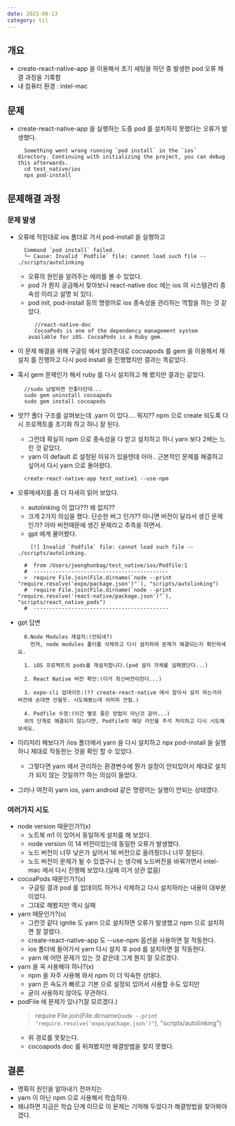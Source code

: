 ```yaml
---
date: 2023-08-13
category: til
---
```


## 개요

- create-react-native-app 을 이용해서 초기 세팅을 하던 중 발생한 pod 오류 해결 과정을 기록함
- 내 컴퓨터 환경 : intel-mac

## 문제

- create-react-native-app 을 실행하는 도중 pod 를 설치하지 못했다는 오류가 발생했다.
  ```
    Something went wrong running `pod install` in the `ios` directory. Continuing with initializing the project, you can debug this afterwards.
    cd test_native/ios
    npx pod-install
  ```

## 문제해결 과정

### 문제 발생

- 오류에 적힌대로 ios 폴더로 가서 pod-install 을 실행하고
  ```
    Command `pod install` failed.
    └─ Cause: Invalid `Podfile` file: cannot load such file -- ./scripts/autolinking
  ```
  - 오류의 원인을 알려주는 에러를 볼 수 있었다.
  - pod 가 뭔지 궁금해서 찾아보니 react-native doc 에는 ios 의 시스템관리 종속성 이라고 설명 되 있다.
  - pod init, pod-install 등의 명령어로 ios 종속성을 관리하는 역할을 하는 것 같았다.
    ```
      //react-native-doc
      CocoaPods is one of the dependency management system available for iOS. CocoaPods is a Ruby gem.
    ```
- 이 문제 해결을 위해 구글링 에서 알려준대로 cocoapods 를 gem 을 이용해서 재설치 를 진행하고 다시 pod install 을 진행했지만 결과는 똑같았다.
- 혹시 gem 문제인가 해서 ruby 를 다시 설치하고 해 봤지만 결과는 같았다.

  ```
    //sudo 남발하면 안좋다던데...
    sudo gem uninstall cocoapods
    sudo gem install cocoapods
  ```

- 엇?? 폴더 구조를 살펴보는데 .yarn 이 있다.... 뭐지?? npm 으로 create 되도록 다시 프로젝트를 초기화 하고 하니 잘 된다.

  - 그런데 확실히 npm 으로 종속성을 다 받고 설치하고 하니 yarn 보다 2배는 느린 것 같았다.
  - yarn 이 default 로 설정된 이유가 있을텐데 아아.. 근본적인 문제를 해결하고 싶어서 다시 yarn 으로 돌아왔다.

  ```
    create-react-native-app test_native1 --use-npm
  ```

- 오류메세지를 좀 더 자세히 읽어 보았다.

  - autolinking 이 없다??! 왜 없지??
  - 크게 2가지 의심을 했다. 단순한 버그 인가?? 아니면 버전이 달라서 생긴 문제인가? 아마 버전때문에 생긴 문제라고 추측을 하면서.
  - gpt 에게 물어봤다.

  ```
      [!] Invalid `Podfile` file: cannot load such file -- ./scripts/autolinking.

    #  from /Users/jeonghunbag/test_native/ios/Podfile:1
    #  -------------------------------------------
    >  require File.join(File.dirname(`node --print "require.resolve('expo/package.json')"`), "scripts/autolinking")
    #  require File.join(File.dirname(`node --print "require.resolve('react-native/package.json')"`), "scripts/react_native_pods")
    #  -------------------------------------------
  ```

- gpt 답변

  ```
    0.Node Modules 재설치:(안되네?)
      먼저, node modules 폴더를 삭제하고 다시 설치하여 문제가 해결되는지 확인하세요.

    1. iOS 프로젝트의 pods를 재설치합니다.(pod 설치 자체를 실패했단다...)

    2. React Native 버전 확인:(이거 최신버전이란다...)

    3. expo-cli 업데이트:(?? create-react-native 에서 알아서 설치 하는거라 버전에 손대면 안될듯. 시도해봤는데 어처피 안됨.)

    4. Podfile 수정:(이건 별로 좋은 방법이 아닌것 같어...)
    위의 단계로 해결되지 않는다면, Podfile의 해당 라인을 주석 처리하고 다시 시도해보세요.
  ```

- 이리저리 해보다가 /ios 폴더에서 yarn 을 다시 설치하고 npx pod-install 을 실행하니 제대로 작동한는 것을 확인 할 수 있었다.

  - 그렇다면 yarn 에서 관리하는 환경변수에 뭔가 설정이 안되있어서 제대로 설치가 되지 않는 것일까?? 하는 의심이 들었다.

- 그러나 여전히 yarn ios, yarn android 같은 명령어는 실행이 안되는 상태였다.

### 여러가지 시도

- node version 때문인가?(x)
  - 노트북 m1 이 있어서 동일하게 설치를 해 보았다.
  - node version 이 14 버전이었는데 동일한 오류가 발생했다.
  - 노드 버전이 너무 낮은가 싶어서 16 버전으로 올려줬더니 너무 잘된다.
  - 노드 버전이 문제가 될 수 있겠구나 는 생각에 노드버전을 바꿔가면서 intel-mac 에서 다시 진행해 보았다.(실패 이거 상관 없음)
- cocoaPods 때문인가?(x)
  - 구글링 결과 pod 를 업데이트 하거나 삭제하고 다시 설치하라는 내용이 대부분이었다.
  - 그대로 해봤지만 역시 실패
- yarn 때문인가?(o)
  - 그런것 같다 ignite 도 yarn 으로 설치하면 오류가 발생했고 npm 으로 설치하면 잘 깔렸다.
  - create-react-native-app 도 --use-npm 옵션을 사용하면 잘 작동한다.
  - ios 폴더에 들어가서 yarn 다시 설치 후 pod 를 설치하면 잘 작동한다.
  - yarn 에 어떤 문제가 있는 것 같은데 그게 뭔지 잘 모르겠다.
- yarn 을 꼭 사용해야 하나?(x)
  - npm 을 자주 사용해 와서 npm 이 더 익숙한 상태다.
  - yarn 은 속도가 빠르고 기본 으로 설정되 있어서 사용할 수도 있지만
  - 굳이 사용하지 않아도 무관하다.
- podFile 에 문제가 있나?(잘 모르겠다.)
  > require File.join(File.dirname(`node --print "require.resolve('expo/package.json')"`), "scripts/autolinking")
  - 위 경로를 못찾는다.
  - cocoapods doc 를 뒤져봤지만 해결방법을 찾지 못했다.

## 결론

- 명확히 원인을 알아내기 전까지는
- yarn 이 아닌 npm 으로 사용해서 학습하자.
- 왜냐하면 지금은 학습 단계 이므로 이 문제는 기억해 두었다가 해결방법을 찾아봐야 겠다.
